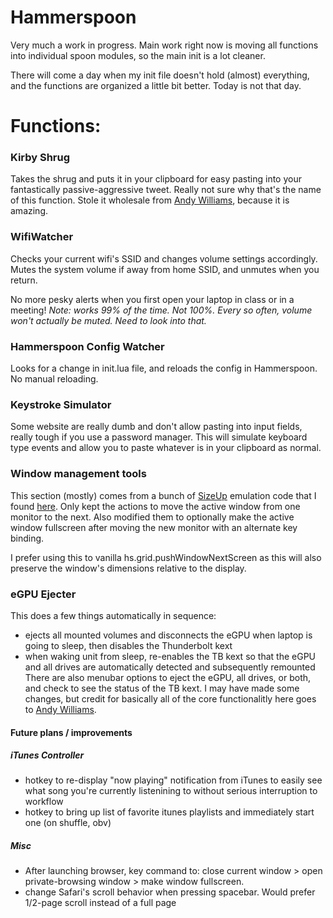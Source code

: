 # Hammerspoon

Very much a work in progress. 
Main work right now is moving all functions into individual spoon modules, so the main init is a lot cleaner. 

There will come a day when my init file doesn't hold (almost) everything, and the functions are organized a little bit better. Today is not that day.

# Functions:

### Kirby Shrug
Takes the shrug and puts it in your clipboard for easy pasting into your fantastically passive-aggressive tweet. Really not sure why that's the name of this function. Stole it wholesale from [Andy Williams](https://github.com/nonissue), because it is amazing.

### WifiWatcher
Checks your current wifi's SSID and changes volume settings accordingly. Mutes the system volume if away from home SSID, and unmutes when you return.

No more pesky alerts when you first open your laptop in class or in a meeting!
_Note: works 99% of the time. Not 100%. Every so often, volume won't actually be muted. Need to look into that._

### Hammerspoon Config Watcher
Looks for a change in init.lua file, and reloads the config in Hammerspoon. No manual reloading.

### Keystroke Simulator
Some website are really dumb and don't allow pasting into input fields, really tough if you use a password manager. This will simulate keyboard type events and allow you to paste whatever is in your clipboard as normal.

### Window management tools
This section (mostly) comes from a bunch of [SizeUp](http://www.irradiatedsoftware.com/sizeup/) emulation code that I found [here](https://gist.github.com/josephholsten/1e17c7418d9d8ec0e783). Only kept the actions to move the active window from one monitor to the next. Also modified them to optionally make the active window fullscreen after moving the new monitor with an alternate key binding.

I prefer using this to vanilla hs.grid.pushWindowNextScreen as this will also preserve the window's dimensions relative to the display.

### eGPU Ejecter
This does a few things automatically in sequence:
- ejects all mounted volumes and disconnects the eGPU when laptop is going to sleep, then disables the Thunderbolt kext
- when waking unit from sleep, re-enables the TB kext so that the eGPU and all drives are automatically detected and subsequently remounted
There are also menubar options to eject the eGPU, all drives, or both, and check to see the status of the TB kext.
I may have made some changes, but credit for basically all of the core functionalitly here goes to [Andy Williams](https://github.com/nonissue).


#### Future plans / improvements

##### iTunes Controller
- hotkey to re-display "now playing" notification from iTunes to easily see what song you're currently listenining to without serious interruption to workflow
- hotkey to bring up list of favorite itunes playlists and immediately start one (on shuffle, obv)

##### Misc
- After launching browser, key command to: close current window > open private-browsing window > make window fullscreen.
- change Safari's scroll behavior when pressing spacebar. Would prefer 1/2-page scroll instead of a full page